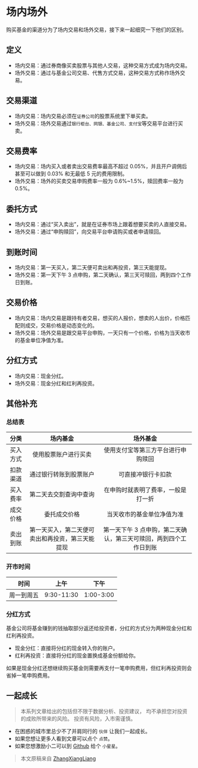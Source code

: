 # 场内场外

购买基金的渠道分为了场内交易和场外交易，接下来一起细究一下他们的区别。

## 定义

- 场内交易：通过券商像买卖股票与其他人交易，这种交易方式成为场内交易。
- 场外交易：通过与基金公司交易、代售方式交易，这种交易方式称作场外交易。

## 交易渠道

- 场内交易：场内交易必须在`证券公司`的股票系统里下单买卖。
- 场外交易：场外交易通过`银行柜台、网银、基金公司、支付宝`等交易平台进行买卖。

## 交易费率

- 场内交易：场内买入或者卖出交易费率最高不超过 0.05%，并且开户调佣后甚至可以做到 0.03% 和无最低 5 元的费用限制。
- 场外交易：场外的买卖交易申购费率一般为 0.6%~1.5%，赎回费率一般为 0.5%。

## 委托方式

- 场内交易：通过“买入卖出”，就是在证券市场上跟着想要买卖的人直接交易。
- 场外交易：通过“申购赎回”，向交易平台申请购买或者申请赎回。

## 到账时间

- 场内交易：第一天买入，第二天便可卖出和再投资，第三天能提现。
- 场外交易：第一天下午 3 点申购，第二天确认，第三天可赎回，两到四个工作日到账。

## 交易价格

- 场内交易：场内交易是跟持有者交易，想买的人报价，想卖的人出价，价格匹配则成交，交易价格是动态变化的。
- 场外交易：场外交易是跟交易平台申购，一天只有一个价格，价格为当天收市的基金单位净值为准。

## 分红方式

- 场内交易：现金分红。
- 场外交易：现金分红和红利再投资。

## 其他补充

### 总结表

|   分类   |                     场内基金                     |                             场外基金                              |
| :------: | :----------------------------------------------: | :---------------------------------------------------------------: |
| 买入方式 |               使用股票账户进行买卖               |                使用支付宝等第三方平台进行申购赎回                 |
| 扣款渠道 |              通过银行转账到股票账户              |                        可直接冲银行卡扣款                         |
| 买入费率 |              第二天去交割查询中查询              |                在申购时就表明了费率，一般是打一折                 |
| 成交价格 |                   委托成交价格                   |                    当天收市的基金单位净值为准                     |
| 卖出到账 | 第一天买入，第二天便可卖出和再投资，第三天能提现 | 第一天下午 3 点申购，第二天确认，第三天可赎回，两到四个工作日到账 |

### 开市时间

|    时间    |    上午    |   下午    |
| :--------: | :--------: | :-------: |
| 周一到周五 | 9:30-11:30 | 1:00-3:00 |

### 分红方式

基金公司将基金赚到的钱抽取部分返还给投资者，分红的方式分为两种现金分红和红利再投资。

- 现金分红：直接将分红的现金转入你的账户。
- 红利再投资：直接将分红的现金置换成基金份额给你。

如果是现金分红还想继续购买基金则需要再支付一笔申购费用，但红利再投资则会省掉一笔申购费用。

## 一起成长

> 本系列文章给出的包括但不限于数据分析、投资建议，
> 均不承担您对投资的成败所带来的风险。
> 投资有风险，入市需谨慎。

- 在困惑的城市里总少不了并肩同行的 `伙伴` 让我们一起成长。
- 如果您想让更多人看到文章可以点个 `点赞`。
- 如果您想激励小二可以到 [Github](https://github.com/zhangxiangliang/personal-financial-planning) 给个 `小星星`。

> 本文原稿来自 [ZhangXiangLiang](https://github.com/zhangxiangliang)
